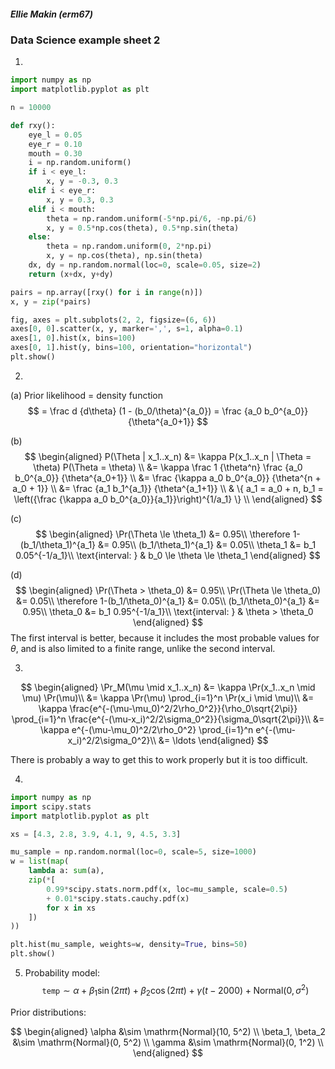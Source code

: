 ##### Ellie Makin (erm67)

### Data Science example sheet 2

1. 
```py
import numpy as np
import matplotlib.pyplot as plt

n = 10000

def rxy():
    eye_l = 0.05
    eye_r = 0.10
    mouth = 0.30
    i = np.random.uniform()
    if i < eye_l:
        x, y = -0.3, 0.3
    elif i < eye_r:
        x, y = 0.3, 0.3
    elif i < mouth:
        theta = np.random.uniform(-5*np.pi/6, -np.pi/6)
        x, y = 0.5*np.cos(theta), 0.5*np.sin(theta)
    else:
        theta = np.random.uniform(0, 2*np.pi)
        x, y = np.cos(theta), np.sin(theta)
    dx, dy = np.random.normal(loc=0, scale=0.05, size=2)
    return (x+dx, y+dy)

pairs = np.array([rxy() for i in range(n)])
x, y = zip(*pairs)

fig, axes = plt.subplots(2, 2, figsize=(6, 6))
axes[0, 0].scatter(x, y, marker=',', s=1, alpha=0.1)
axes[1, 0].hist(x, bins=100)
axes[0, 1].hist(y, bins=100, orientation="horizontal")
plt.show()
```

2. 

(a) Prior likelihood = density function 
$$
= \frac d {d\theta} (1 - (b_0/\theta)^{a_0}) = \frac {a_0 b_0^{a_0}} {\theta^{a_0+1}}
$$

(b) 
$$
\begin{aligned}
P(\Theta | x_1..x_n) &= \kappa P(x_1..x_n | \Theta = \theta) P(\Theta = \theta) \\
&= \kappa \frac 1 {\theta^n} \frac {a_0 b_0^{a_0}} {\theta^{a_0+1}} \\
&= \frac {\kappa a_0 b_0^{a_0}} {\theta^{n + a_0 + 1}} \\
&= \frac {a_1 b_1^{a_1}} {\theta^{a_1+1}} \\
& \{ a_1 = a_0 + n, b_1 = \left({\frac {\kappa a_0 b_0^{a_0}}{a_1}}\right)^{1/a_1} \} \\
\end{aligned}
$$

(c) 
$$
\begin{aligned}
\Pr(\Theta \le \theta_1) &= 0.95\\
\therefore 1-(b_1/\theta_1)^{a_1} &= 0.95\\
(b_1/\theta_1)^{a_1} &= 0.05\\
\theta_1 &= b_1 0.05^{-1/a_1}\\
\text{interval: } & b_0 \le \theta \le \theta_1
\end{aligned}
$$

(d) 
$$
\begin{aligned}
\Pr(\Theta > \theta_0) &= 0.95\\
\Pr(\Theta \le \theta_0) &= 0.05\\
\therefore 1-(b_1/\theta_0)^{a_1} &= 0.05\\
(b_1/\theta_0)^{a_1} &= 0.95\\
\theta_0 &= b_1 0.95^{-1/a_1}\\
\text{interval: } & \theta > \theta_0
\end{aligned}
$$
The first interval is better, because it includes the most probable values for $\theta$, and is also limited to a finite range, unlike the second interval.

3. 

$$
\begin{aligned}
\Pr_M(\mu \mid x_1..x_n) &= \kappa \Pr(x_1..x_n \mid \mu) \Pr(\mu)\\
&= \kappa \Pr(\mu) \prod_{i=1}^n \Pr(x_i \mid \mu)\\
&= \kappa \frac{e^{-(\mu-\mu_0)^2/2\rho_0^2}}{\rho_0\sqrt{2\pi}} \prod_{i=1}^n \frac{e^{-(\mu-x_i)^2/2\sigma_0^2}}{\sigma_0\sqrt{2\pi}}\\
&= \kappa e^{-(\mu-\mu_0)^2/2\rho_0^2} \prod_{i=1}^n e^{-(\mu-x_i)^2/2\sigma_0^2}\\
&= \ldots
\end{aligned}
$$

There is probably a way to get this to work properly but it is too difficult.

4. 

```python
import numpy as np
import scipy.stats
import matplotlib.pyplot as plt

xs = [4.3, 2.8, 3.9, 4.1, 9, 4.5, 3.3]

mu_sample = np.random.normal(loc=0, scale=5, size=1000)
w = list(map(
    lambda a: sum(a),
    zip(*[
        0.99*scipy.stats.norm.pdf(x, loc=mu_sample, scale=0.5)
        + 0.01*scipy.stats.cauchy.pdf(x)
        for x in xs
    ])
))

plt.hist(mu_sample, weights=w, density=True, bins=50)
plt.show()
```

5. Probability model: 
$$
\mathtt{temp} \sim \alpha + \beta_1 \sin(2 \pi t) + \beta_2 \cos(2 \pi t) + \gamma(t-2000) + \mathrm{Normal}(0, \sigma^2)
$$

Prior distributions:

$$
\begin{aligned}
\alpha           &\sim \mathrm{Normal}(10, 5^2) \\
\beta_1, \beta_2 &\sim \mathrm{Normal}(0, 5^2) \\
\gamma           &\sim \mathrm{Normal}(0, 1^2) \\
\end{aligned}
$$
